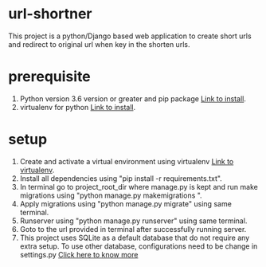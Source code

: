 # url-shortner

This project is a python/Django based web application to create short urls and redirect to original url when key in the shorten urls.

# prerequisite 
1. Python version 3.6 version or greater and pip package [Link to install](https://realpython.com/installing-python/).
2. virtualenv for python [Link to install](https://packaging.python.org/guides/installing-using-pip-and-virtual-environments/).

# setup
1. Create and activate a virtual environment using virtualenv [Link to virtualenv](https://docs.python.org/3/library/venv.html).
2. Install all dependencies using "pip install -r requirements.txt".
3. In terminal  go to project_root_dir where manage.py is kept and run make migrations using "python manage.py makemigrations ".
4. Apply migrations using "python manage.py migrate" using same terminal.
5. Runserver using "python manage.py runserver" using same terminal.
6. Goto to the url provided in terminal after successfully running server.
7. This project uses SQLite as a default database that do not require any extra setup. To use other database, configurations need to be change in settings.py  [Click here to know more](https://docs.djangoproject.com/en/3.2/ref/databases/)
